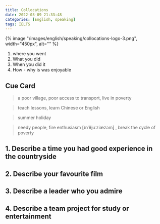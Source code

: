 ```yaml
---
title: Collocations
date: 2022-03-09 21:33:48
categories: [English, speaking]
tags: IELTS
---
```


{% image "/images/english/speaking/collocations-logo-3.png", width="450px", alt="" %}

1. where you went
2. What you did
3. When you did it
4. How - why is was enjoyable 

<!-- more -->

## Cue Card

> a poor village, poor access to transport, live in poverty

> teach lessons, learn Chinese or English

> summer holiday

> needy people, fire enthusiasm  [ɪnˈθjuːziæzəm] , break the cycle of poverty

## 1. Describe a time you had good experience in the countryside

## 2. Describe your favourite film

## 3. Describe a leader who you admire

## 4. Describe a team project for study or entertainment

